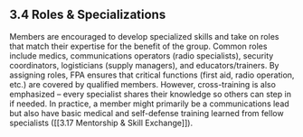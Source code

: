 ## 3.4 Roles & Specializations

Members are encouraged to develop specialized skills and take on roles that match their expertise for the benefit of the group. Common roles include medics, communications operators (radio specialists), security coordinators, logisticians (supply managers), and educators/trainers. By assigning roles, FPA ensures that critical functions (first aid, radio operation, etc.) are covered by qualified members. However, cross-training is also emphasized – every specialist shares their knowledge so others can step in if needed. In practice, a member might primarily be a communications lead but also have basic medical and self-defense training learned from fellow specialists ([[3.17 Mentorship & Skill Exchange]]).